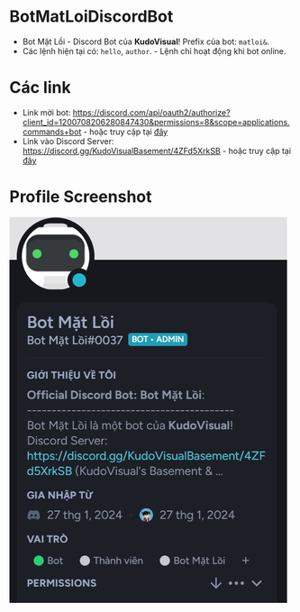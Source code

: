 # BotMatLoiDiscordBot
* Bot Mặt Lồi - Discord Bot của **KudoVisual**! Prefix của bot: `matloi&`.
* Các lệnh hiện tại có: `hello`, `author`. - Lệnh chỉ hoạt động khi bot online.
# Các link
* Link mời bot: https://discord.com/api/oauth2/authorize?client_id=1200708206280847430&permissions=8&scope=applications.commands+bot - hoặc truy cập tại [đây](https://discord.com/api/oauth2/authorize?client_id=1200708206280847430&permissions=8&scope=applications.commands+bot)
* Link vào Discord Server: https://discord.gg/KudoVisualBasement/4ZFd5XrkSB - hoặc truy cập tại [đây](https://discord.gg/KudoVisualBasement/4ZFd5XrkSB)
# Profile Screenshot
![screenshot](screenshot.png)
